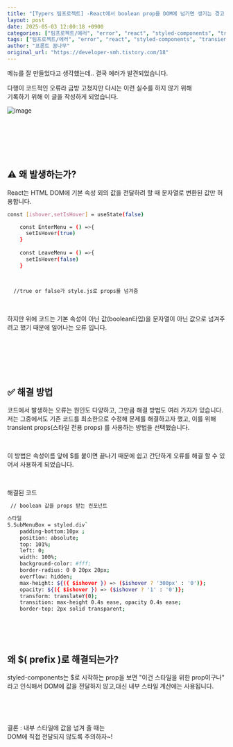```yaml
---
title: "[Typers 팀프로젝트] -React에서 boolean prop을 DOM에 넘기면 생기는 경고 해결하기"
layout: post
date: 2025-05-03 12:00:18 +0900
categories: ["팀프로젝트/에러", "error", "react", "styled-components", "transient props", "에러 수정"]
tags: ["팀프로젝트/에러", "error", "react", "styled-components", "transient props", "에러 수정"]
author: "프론트 꿈나무"
original_url: "https://developer-smh.tistory.com/18"
---
```


메뉴를 잘 만들었다고 생각했는데.. 결국 에러가 발견되었습니다.

다행이 코드적인 오류라 금방 고쳤지만 다시는 이런 실수를 하지 않기 위해  
기록하기 위해 이 글을 작성하게 되었습니다.

![image](/assets/img/2025-05-03/img.png)

 

 

 

## ⚠️ 왜 발생하는가?

React는 HTML DOM에 기본 속성 외의 값을 전달하려 할 때 문자열로 변환된 값만 허용합니다. 

```bash
const [ishover,setIsHover] = useState(false)

    const EnterMenu = () =>{
      setIsHover(true)
    }
  
    const LeaveMenu = () =>{
      setIsHover(false)
    }

 
 
  //true or false가 style.js로 props를 넘겨줌
```
 

하지만 위에 코드는 기본 속성이 아닌 값(boolean타입)을 문자열이 아닌 값으로 넘겨주려고 했기 때문에 일어나는 오류 입니다. 

 

 

 

## ✅ 해결 방법

코드에서 발생하는 오류는 원인도 다양하고, 그만큼 해결 방법도 여러 가지가 있습니다. 저는 그중에서도 기존 코드를 최소한으로 수정해 문제를 해결하고자 했고, 이를 위해 transient props(스타일 전용 props) 를 사용하는 방법을 선택했습니다.

 

이 방법은 속성이름 앞에 $를 붙이면 끝나기 때문에 쉽고 간단하게 오류를 해결 할 수 있어서 사용하게 되었습니다.

 

해결된 코드

```bash
 // boolean 값을 props 받는 컨포넌트

스타일
S.SubMenuBox = styled.div`
    padding-bottom:10px ;
    position: absolute;
    top: 101%;
    left: 0;
    width: 100%;
    background-color: #fff;
    border-radius: 0 0 20px 20px;
    overflow: hidden;
    max-height: ${({ $ishover }) => ($ishover ? '300px' : '0')};
    opacity: ${({ $ishover }) => ($ishover ? '1' : '0')};
    transform: translateY(0);
    transition: max-height 0.4s ease, opacity 0.4s ease;
    border-top: 2px solid transparent;
```
 

 

##   왜 $( prefix )로 해결되는가?

styled-components는 $로 시작하는 prop을 보면 "이건 스타일을 위한 prop이구나" 라고 인식해서 DOM에 값을 전달하지 않고,대신 내부 스타일 계산에는 사용됩니다.

 

 

>   
결론 : 내부 스타일에 값을 넘겨 줄 때는   
DOM에 직접 전달되지 않도록 주의하자~!
